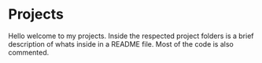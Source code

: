 # Projects
Hello welcome to my projects.
Inside the respected project folders is a brief description of whats inside in a README file. Most of the code is also commented.
